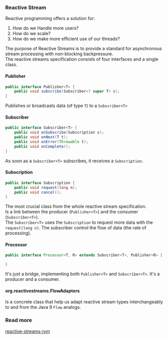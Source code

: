### Reactive Stream

Reactive programming offers a solution for:  
1. How do we Handle more users?  
2. How do we scale?  
3. How do we make more efficient use of our threads?

The purpose of Reactive Streams is to provide a standard for asynchronous stream processing with non-blocking backpressure.  
The reactive streams specification consists of four interfaces and a single class.

#### Publisher

```java
public interface Publisher<T> {
    public void subscribe(Subscriber<? super T> s);
}
```  
Publishes or broadcasts data (of type `T`) to a `Subscriber<T>`

#### Subscriber

```java
public interface Subscriber<T> {
    public void onSubscribe(Subscription s);
    public void onNext(T t);
    public void onError(Throwable t);
    public void onComplete();
}
```  
As soon as a `Subscriber<T>` subscribes, it receives a `Subscription`.

#### Subscription

```java
public interface Subscription {
    public void request(long n);
    public void cancel();
}
```  
The most crucial class from the whole reactive stream specification.  
Is a link between the producer (`Publisher<T>`) and the consumer (`Subscriber<T>`).  
The `Subscriber<T>` uses the `Subscription` to request more data with the `request(long n)`. The subscriber control the flow of data (the rate of processing).

#### Processor

```java
public interface Processor<T, R> extends Subscriber<T>, Publisher<R> {

}
```  
It's just a bridge, implementing both `Publisher<T>` and `Subscriber<T>`. It's a producer and a consumer.

#### org.reactivestreams.FlowAdapters

Is a concrete class that help us adapt reactive stream types interchangeably to and from the Java 9 `Flow` analogs.

### Read more

[reactive-streams-jvm](https://github.com/reactive-streams/reactive-streams-jvm)